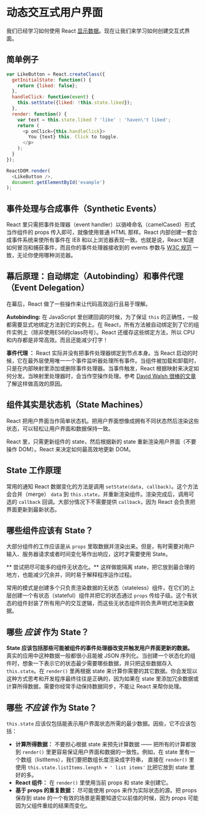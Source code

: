 # 动态交互式用户界面

我们已经学习如何使用 React [显示数据](/react/docs/displaying-data.html)。现在让我们来学习如何创建交互式界面。

## 简单例子

```javascript
var LikeButton = React.createClass({
  getInitialState: function() {
    return {liked: false};
  },
  handleClick: function(event) {
    this.setState({liked: !this.state.liked});
  },
  render: function() {
    var text = this.state.liked ? 'like' : 'haven\'t liked';
    return (
      <p onClick={this.handleClick}>
        You {text} this. Click to toggle.
      </p>
    );
  }
});

ReactDOM.render(
  <LikeButton />,
  document.getElementById('example')
);
```

## 事件处理与合成事件（Synthetic Events）

React 里只需把事件处理器（event handler）以骆峰命名（camelCased）形式当作组件的 props 传入即可，就像使用普通 HTML 那样。React 内部创建一套合成事件系统来使所有事件在 IE8 和以上浏览器表现一致。也就是说，React 知道如何冒泡和捕获事件，而且你的事件处理器接收到的 events 参数与 [W3C 规范](http://www.w3.org/TR/DOM-Level-3-Events/) 一致，无论你使用哪种浏览器。

## 幕后原理：自动绑定（Autobinding）和事件代理（Event Delegation）

在幕后，React 做了一些操作来让代码高效运行且易于理解。

**Autobinding:** 在 JavaScript 里创建回调的时候，为了保证 `this` 的正确性，一般都需要显式地绑定方法到它的实例上。在 React，所有方法被自动绑定到了它的组件实例上（除非使用ES6的class符号）。React 还缓存这些绑定方法，所以 CPU 和内存都是非常高效。而且还能减少打字！

**事件代理 ：** React 实际并没有把事件处理器绑定到节点本身。当 React 启动的时候，它在最外层使用唯一一个事件监听器处理所有事件。当组件被加载和卸载时，只是在内部映射里添加或删除事件处理器。当事件触发，React 根据映射来决定如何分发。当映射里处理器时，会当作空操作处理。参考 [David Walsh 很棒的文章](http://davidwalsh.name/event-delegate) 了解这样做高效的原因。

## 组件其实是状态机（State Machines）

React 把用户界面当作简单状态机。把用户界面想像成拥有不同状态然后渲染这些状态，可以轻松让用户界面和数据保持一致。

React 里，只需更新组件的 state，然后根据新的 state 重新渲染用户界面（不要操作 DOM）。React 来决定如何最高效地更新 DOM。

## State 工作原理

常用的通知 React 数据变化的方法是调用 `setState(data, callback)`。这个方法会合并（merge） `data` 到 `this.state`，并重新渲染组件。渲染完成后，调用可选的 `callback` 回调。大部分情况下不需要提供 `callback`，因为 React 会负责把界面更新到最新状态。

## 哪些组件应该有 State？

大部分组件的工作应该是从 `props` 里取数据并渲染出来。但是，有时需要对用户输入、服务器请求或者时间变化等作出响应，这时才需要使用 State。

** 尝试把尽可能多的组件无状态化。** 这样做能隔离 state，把它放到最合理的地方，也能减少冗余并，同时易于解释程序运作过程。

常用的模式是创建多个只负责渲染数据的无状态（stateless）组件，在它们的上层创建一个有状态（stateful）组件并把它的状态通过 `props` 传给子级。这个有状态的组件封装了所有用户的交互逻辑，而这些无状态组件则负责声明式地渲染数据。

## 哪些 *应该* 作为 State？

**State 应该包括那些可能被组件的事件处理器改变并触发用户界面更新的数据。** 真实的应用中这种数据一般都很小且能被 JSON 序列化。当创建一个状态化的组件时，想象一下表示它的状态最少需要哪些数据，并只把这些数据存入 `this.state`。在 `render()` 里再根据 state 来计算你需要的其它数据。你会发现以这种方式思考和开发程序最终往往是正确的，因为如果在 state 里添加冗余数据或计算所得数据，需要你经常手动保持数据同步，不能让 React 来帮你处理。

## 哪些 *不应该* 作为 State？

`this.state` 应该仅包括能表示用户界面状态所需的最少数据。因些，它不应该包括：

* **计算所得数据：** 不要担心根据 state 来预先计算数据 —— 把所有的计算都放到 `render()` 里更容易保证用户界面和数据的一致性。例如，在 state 里有一个数组（listItems），我们要把数组长度渲染成字符串， 直接在 `render()` 里使用 `this.state.listItems.length + ' list items'` 比把它放到 state 里好的多。
* **React 组件：** 在 `render()` 里使用当前 props 和 state 来创建它。
* **基于 props 的重复数据：** 尽可能使用 props 来作为实际状态的源。把 props 保存到 state 的一个有效的场景是需要知道它以前值的时候，因为 props 可能因为父组件重绘的结果而变化。
